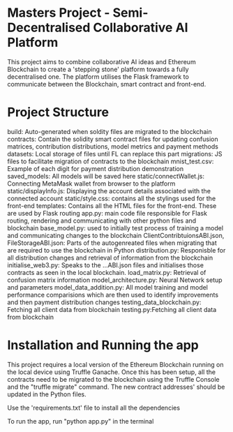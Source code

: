 # Masters Project - Semi-Decentralised Collaborative AI Platform

This project aims to combine collaborative AI ideas and Ethereum Blockchain to create a 'stepping stone' platform towards a fully decentralised one. The platform utilises the Flask framework to communicate between the Blockchain, smart contract and front-end.

# Project Structure
build: Auto-generated when soldity files are migrated to the blockchain
contracts: Contain the solidity smart contract files for updating confusion matrices, contribution distributions, model metrics and payment methods
datasets: Local storage of files until FL can replace this part
migrations: JS files to facilitate migration of contracts to the blockchain
mnist_test.csv: Example of each digit for payment distribution demonstration
saved_models: All models will be saved here
static/connectWallet.js: Connecting MetaMask wallet from browser to the platform
static/displayInfo.js: Displaying the account details associated with the connected account
static/style.css: contains all the stylings used for the front-end
templates: Contains all the HTML files for the front-end. These are used by Flask routing
app.py: main code file responsible for Flask routing, rendering and communicating with other python files and blockchain
base_model.py: used to initially test process of training a model and communicating changes to the blockchain
ClientContribtuionsABI.json, FileStorageABI.json: Parts of the autogenreated files when migrating that are required to use the blockchain in Python
distribution.py: Responisble for all distribution changes and retrieval of information from the blockchain
initialise_web3.py: Speaks to the ...ABI.json files and initialises those contracts as seen in the local blockchain.
load_matrix.py:  Retrieval of confusion matrix information
model_architecture.py: Neural Network setup and parameters
model_data_addition.py: All model training and model performance comparisions which are then used to identify improvements and then payment distribution changes
testing_data_blockchain.py: Fetching all client data from blockchain
testing.py:Fetching all client data from blockchain


# Installation and Running the app
This project requires a local version of the Ethereum Blockchain running on the local device using Truffle Ganache. Once this has been setup, all the contracts need to be migrated to the blockchain using the Truffle Console and the "truffle migrate" command. The new contract addresses' should be updated in the Python files.

Use the 'requirements.txt' file to install all the dependencies

To run the app, run "python app.py" in the terminal
